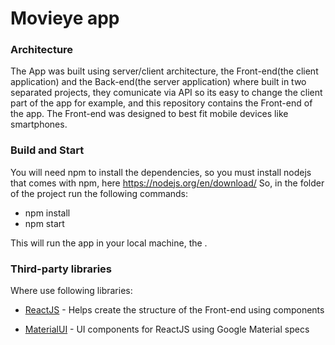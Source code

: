 # Movieye app


### Architecture
The App was built using server/client architecture, the Front-end(the client application) and the Back-end(the server application) where built in two separated projects, they comunicate via API so its easy to change the client part of the app for example, and this repository contains the Front-end of the app. The Front-end was designed to best fit mobile devices like smartphones.

### Build and Start
You will need npm to install the dependencies, so you must install nodejs that comes with npm, here https://nodejs.org/en/download/
So, in the folder of the project run the following commands:

  - npm install
  - npm start


This will run the app in your local machine, the .

### Third-party libraries

Where use following libraries:

* [ReactJS] - Helps create the structure of the Front-end using components
* [MaterialUI] - UI components for ReactJS using Google Material specs





   [ReactJS]: <https://reactjs.org/>
   [MaterialUI]: <https://material-ui.com/>
